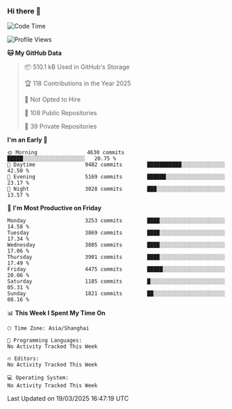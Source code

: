 ### Hi there 👋

<!--
**qbosen/qbosen** is a ✨ _special_ ✨ repository because its `README.md` (this file) appears on your GitHub profile.

Here are some ideas to get you started:

- 🔭 I’m currently working on ...
- 🌱 I’m currently learning ...
- 👯 I’m looking to collaborate on ...
- 🤔 I’m looking for help with ...
- 💬 Ask me about ...
- 📫 How to reach me: ...
- 😄 Pronouns: ...
- ⚡ Fun fact: ...
-->

<!--START_SECTION:waka-->
![Code Time](http://img.shields.io/badge/Code%20Time-2%2C111%20hrs%2036%20mins-blue)

![Profile Views](http://img.shields.io/badge/Profile%20Views-1-blue)

**🐱 My GitHub Data** 

> 📦 510.1 kB Used in GitHub's Storage 
 > 
> 🏆 118 Contributions in the Year 2025
 > 
> 🚫 Not Opted to Hire
 > 
> 📜 108 Public Repositories 
 > 
> 🔑 39 Private Repositories 
 > 
**I'm an Early 🐤** 

```text
🌞 Morning                4630 commits        █████░░░░░░░░░░░░░░░░░░░░   20.75 % 
🌆 Daytime                9482 commits        ███████████░░░░░░░░░░░░░░   42.50 % 
🌃 Evening                5169 commits        ██████░░░░░░░░░░░░░░░░░░░   23.17 % 
🌙 Night                  3028 commits        ███░░░░░░░░░░░░░░░░░░░░░░   13.57 % 
```
📅 **I'm Most Productive on Friday** 

```text
Monday                   3253 commits        ████░░░░░░░░░░░░░░░░░░░░░   14.58 % 
Tuesday                  3869 commits        ████░░░░░░░░░░░░░░░░░░░░░   17.34 % 
Wednesday                3805 commits        ████░░░░░░░░░░░░░░░░░░░░░   17.06 % 
Thursday                 3901 commits        ████░░░░░░░░░░░░░░░░░░░░░   17.49 % 
Friday                   4475 commits        █████░░░░░░░░░░░░░░░░░░░░   20.06 % 
Saturday                 1185 commits        █░░░░░░░░░░░░░░░░░░░░░░░░   05.31 % 
Sunday                   1821 commits        ██░░░░░░░░░░░░░░░░░░░░░░░   08.16 % 
```


📊 **This Week I Spent My Time On** 

```text
🕑︎ Time Zone: Asia/Shanghai

💬 Programming Languages: 
No Activity Tracked This Week

🔥 Editors: 
No Activity Tracked This Week

💻 Operating System: 
No Activity Tracked This Week
```


 Last Updated on 19/03/2025 16:47:19 UTC
<!--END_SECTION:waka-->

